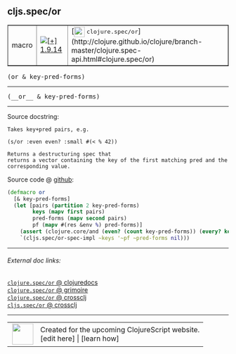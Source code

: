## cljs.spec/or



 <table border="1">
<tr>
<td>macro</td>
<td><a href="https://github.com/cljsinfo/cljs-api-docs/tree/1.9.14"><img valign="middle" alt="[+] 1.9.14" title="Added in 1.9.14" src="https://img.shields.io/badge/+-1.9.14-lightgrey.svg"></a> </td>
<td>
[<img height="24px" valign="middle" src="http://i.imgur.com/1GjPKvB.png"> <samp>clojure.spec/or</samp>](http://clojure.github.io/clojure/branch-master/clojure.spec-api.html#clojure.spec/or)
</td>
</tr>
</table>

<samp>(or & key-pred-forms)</samp><br>

---

 <samp>
(__or__ & key-pred-forms)<br>
</samp>

---





Source docstring:

```
Takes key+pred pairs, e.g.

(s/or :even even? :small #(< % 42))

Returns a destructuring spec that
returns a vector containing the key of the first matching pred and the
corresponding value.
```


Source code @ [github]():

```clj
(defmacro or
  [& key-pred-forms]
  (let [pairs (partition 2 key-pred-forms)
        keys (mapv first pairs)
        pred-forms (mapv second pairs)
        pf (mapv #(res &env %) pred-forms)]
    (assert (clojure.core/and (even? (count key-pred-forms)) (every? keyword? keys)) "spec/or expects k1 p1 k2 p2..., where ks are keywords")
    `(cljs.spec/or-spec-impl ~keys '~pf ~pred-forms nil)))
```

<!--
Repo - tag - source tree - lines:

 <pre>

</pre>

-->

---



###### External doc links:

[`clojure.spec/or` @ clojuredocs](http://clojuredocs.org/clojure.spec/or)<br>
[`clojure.spec/or` @ grimoire](http://conj.io/store/v1/org.clojure/clojure/1.7.0-beta3/clj/clojure.spec/or/)<br>
[`clojure.spec/or` @ crossclj](http://crossclj.info/fun/clojure.spec/or.html)<br>
[`cljs.spec/or` @ crossclj](http://crossclj.info/fun/cljs.spec/or.html)<br>

---

 <table>
<tr><td>
<img valign="middle" align="right" width="48px" src="http://i.imgur.com/Hi20huC.png">
</td><td>
Created for the upcoming ClojureScript website.<br>
[edit here] | [learn how]
</td></tr></table>

[edit here]:https://github.com/cljsinfo/cljs-api-docs/blob/master/cljsdoc/cljs.spec/or.cljsdoc
[learn how]:https://github.com/cljsinfo/cljs-api-docs/wiki/cljsdoc-files

<!--

This information was too distracting to show to readers, but I'll leave it
commented here since it is helpful to:

- pretty-print the data used to generate this document
- and show how to retrieve that data



The API data for this symbol:

```clj
{:ns "cljs.spec",
 :name "or",
 :signature ["[& key-pred-forms]"],
 :name-encode "or",
 :history [["+" "1.9.14"]],
 :type "macro",
 :clj-equiv {:full-name "clojure.spec/or",
             :url "http://clojure.github.io/clojure/branch-master/clojure.spec-api.html#clojure.spec/or"},
 :full-name-encode "cljs.spec/or",
 :source {:code "(defmacro or\n  [& key-pred-forms]\n  (let [pairs (partition 2 key-pred-forms)\n        keys (mapv first pairs)\n        pred-forms (mapv second pairs)\n        pf (mapv #(res &env %) pred-forms)]\n    (assert (clojure.core/and (even? (count key-pred-forms)) (every? keyword? keys)) \"spec/or expects k1 p1 k2 p2..., where ks are keywords\")\n    `(cljs.spec/or-spec-impl ~keys '~pf ~pred-forms nil)))",
          :title "Source code",
          :repo "clojurescript",
          :tag "r1.9.36",
          :filename "src/main/cljs/cljs/spec.cljc",
          :lines [151 165],
          :url "https://github.com/clojure/clojurescript/blob/r1.9.36/src/main/cljs/cljs/spec.cljc#L151-L165"},
 :usage ["(or & key-pred-forms)"],
 :full-name "cljs.spec/or",
 :docstring "Takes key+pred pairs, e.g.\n\n(s/or :even even? :small #(< % 42))\n\nReturns a destructuring spec that\nreturns a vector containing the key of the first matching pred and the\ncorresponding value.",
 :cljsdoc-url "https://github.com/cljsinfo/cljs-api-docs/blob/master/cljsdoc/cljs.spec/or.cljsdoc"}

```

Retrieve the API data for this symbol:

```clj
;; from Clojure REPL
(require '[clojure.edn :as edn])
(-> (slurp "https://raw.githubusercontent.com/cljsinfo/cljs-api-docs/catalog/cljs-api.edn")
    (edn/read-string)
    (get-in [:symbols "cljs.spec/or"]))
```

-->
